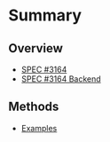 # Summary

## Overview

* [SPEC \#3164](README.md)
* [SPEC \#3164 Backend](hou-duan-taskd-fu-wu.md)

## Methods

* [Examples](methods.md)

